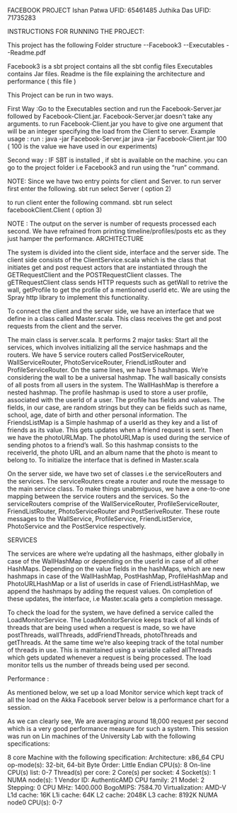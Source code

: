 
FACEBOOK PROJECT
Ishan Patwa UFID: 65461485
Juthika Das UFID: 71735283


INSTRUCTIONS FOR RUNNING THE PROJECT:

This project has the following Folder structure 
--Facebook3
--Executables
--Readme.pdf

Facebook3 is a sbt project contains all the sbt config files
Executables contains Jar files.
Readme is the file explaining the architecture and performance ( this file )

This Project can be run in two ways.

First Way :Go to the Executables section and run the Facebook-Server.jar followed by Facebook-Client.jar.
Facebook-Server.jar doesn't take any arguments. to run Facebook-Client.jar you have to give one argument that will be an integer specifying the load  from the Client to server.
Example usage :
run : java -jar Facebook-Server.jar 
java -jar Facebook-Client.jar 100 ( 100 is the value we have used in our experiments)


Second way :  IF SBT is installed , if sbt is available on the machine. you can go to the project folder i.e Facebook3 and run using the “run” command.

NOTE: Since we have two entry points for client and Server.
to run server first enter the following.
sbt 
run 
select Server ( option 2)

to run client enter the following command.
sbt 
run 
select facebookClient.Client ( option 3)
 


NOTE : The output on the server is number of requests processed each second. 
We have refrained from printing timeline/profiles/posts etc as they just hamper the performance.
ARCHITECTURE

The system is divided into the client side, interface and the server side. The client side consists of the ClientService.scala which is the class that initiates get and post request actors that are instantiated through the GETRequestClient and the POSTRequestClient classes. The gETRequestClient class sends HTTP requests such as getWall to retrive the wall, getProfile to get the profile of a mentioned userId etc. We are using the Spray http library to implement this functionality. 

To connect the client and the server side, we have an interface that we define in a class called Master.scala. This class receives the get and post requests from the client and the server. 

The main class is server.scala. It performs 2 major tasks:
Start all the services, which involves initializing all the service hashmaps and the routers. We have 5 service routers called PostServiceRouter, WallServiceRouter, PhotoServiceRouter, FriendListRouter and ProfileServiceRouter. On the same lines, we have 5 hashmaps. 
We’re considering the wall to be a universal hashmap. The wall basically consists of all posts from all users in the system. The WallHashMap is therefore a nested hashmap. 
The profile hashmap is used to store a user profile, associated with the userId of a user. The profile has fields and values. The fields, in our case, are random strings but they can be fields such as name, school, age, date of birth and other personal information.
 The FriendsListMap is a Simple hashmap of a userId as they key and a list of friends as its value. This gets updates when a friend request is sent. 
Then we have the photoURLMap. The photoURLMap is used during the service of sending photos to a friend’s wall. So this hashmap consists to the receiverId, the photo URL and an album name that the photo is meant to belong to.
To initialize the interface that is defined in Master.scala

On the server side, we have two set of classes i.e the serviceRouters and the services. The serviceRouters create a router and route the message to the main service class. To make things unabmiguous, we have a one-to-one mapping between the service routers and the services. So the serviceRouters comprise of the WallServiceRouter, ProfileServiceRouter, FriendListRouter, PhotoServiceRouter and PostSeriveRouter. These route messages to the WallService, ProfileService, FriendListService, PhotoService and the PostService respectively. 


SERVICES

The services are where we’re updating all the hashmaps, either globally in case of the WallHashMap or depending on the userId in case of all other HashMaps. Depending on the value fields in the hashMaps, which are new hashmaps in case of the WallHashMap, PostHashMap, ProfileHashMap and PhotoURLHashMap or a list of userIds in case of FriendListHashMap, we append the hashmaps by adding the request values. On completion of these updates, the interface, i.e Master.scala gets a completion message. 

To check the load for the system, we have defined a service called the LoadMonitorService. The LoadMonitorService keeps track of all kinds of threads that are being used when a request is made, so we have postThreads, wallThreads, addFriendThreads, photoThreads and getThreads. At the same time we’re also keeping track of the total number of threads in use. This is maintained using a variable called allThreads which gets updated whenever a request is being processed. The load monitor tells us the number of threads being used per second. 


Performance :

As mentioned below, we set up a load Monitor service which kept track of all the load on the Akka Facebook server  below is a performance chart for  a session. 

As we can clearly see, We are averaging around 18,000 request per second which is a very good performance measure for such a system. This session was run on Lin machines of the University Lab with the following specifications:

8 core Machine with the following specification:
Architecture:          x86_64
CPU op-mode(s):        32-bit, 64-bit
Byte Order:            Little Endian
CPU(s):                8
On-line CPU(s) list:   0-7
Thread(s) per core:    2
Core(s) per socket:    4
Socket(s):             1
NUMA node(s):          1
Vendor ID:             AuthenticAMD
CPU family:            21
Model:                 2
Stepping:              0
CPU MHz:               1400.000
BogoMIPS:              7584.70
Virtualization:        AMD-V
L1d cache:             16K
L1i cache:             64K
L2 cache:              2048K
L3 cache:              8192K
NUMA node0 CPU(s):     0-7
